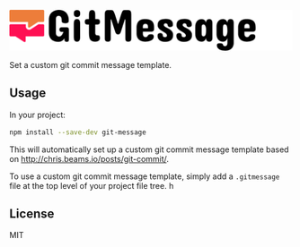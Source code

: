 ![Logo](./logo.png)

Set a custom git commit message template.

Usage
-----

In your project:

```bash
npm install --save-dev git-message
```

This will automatically set up a custom git commit message template based
on http://chris.beams.io/posts/git-commit/.

To use a custom git commit message template, simply add
a `.gitmessage` file at the top level of your project file tree.
h

License
-------

MIT
